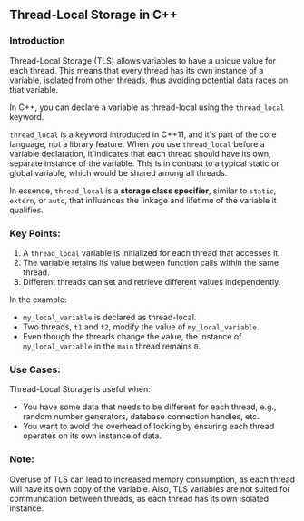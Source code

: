## Thread-Local Storage in C++

### Introduction
Thread-Local Storage (TLS) allows variables to have a unique value for each thread. This means that every thread has its own instance of a variable, isolated from other threads, thus avoiding potential data races on that variable.

In C++, you can declare a variable as thread-local using the `thread_local` keyword.

`thread_local` is a keyword introduced in C++11, and it's part of the core language, not a library feature. When you use `thread_local` before a variable declaration, it indicates that each thread should have its own, separate instance of the variable. This is in contrast to a typical static or global variable, which would be shared among all threads.

In essence, `thread_local` is a __storage class specifier__, similar to `static`, `extern`, or `auto`, that influences the linkage and lifetime of the variable it qualifies.

### Key Points:
1. A `thread_local` variable is initialized for each thread that accesses it.
2. The variable retains its value between function calls within the same thread.
3. Different threads can set and retrieve different values independently.

In the example:
- `my_local_variable` is declared as thread-local.
- Two threads, `t1` and `t2`, modify the value of `my_local_variable`.
- Even though the threads change the value, the instance of `my_local_variable` in the `main` thread remains `0`.

### Use Cases:
Thread-Local Storage is useful when:
- You have some data that needs to be different for each thread, e.g., random number generators, database connection handles, etc.
- You want to avoid the overhead of locking by ensuring each thread operates on its own instance of data.

### Note:
Overuse of TLS can lead to increased memory consumption, as each thread will have its own copy of the variable. Also, TLS variables are not suited for communication between threads, as each thread has its own isolated instance.
